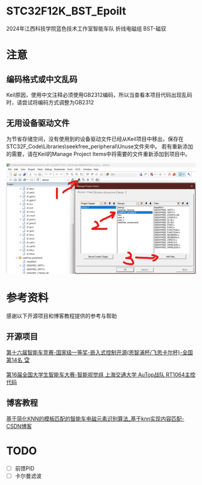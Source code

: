 # STC32F12K_BST_Epoilt

2024年江西科技学院蓝色技术工作室智能车队 折线电磁组 BST-磁驭

# 注意

## 编码格式或中文乱码

Keil原因，使用中文注释必须使用GB2312编码，所以当查看本项目代码出现乱码时，请尝试将编码方式调整为GB2312

## 无用设备驱动文件

为节省存储空间，没有使用到的设备驱动文件已经从Keil项目中移出，保存在STC32F_Code\Libraries\seekfree_peripheral\Unuse文件夹中。
若有重新添加的需要，请在Keil的Manage Project Items中将需要的文件重新添加到项目中。

![1716831537859](image/README/1716831537859.png)

# 参考资料

感谢以下开源项目和博客教程提供的参考与帮助

## 开源项目

[第十六届智能车竞赛-国家级一等奖-嵌入式控制开源(恩智浦杯/飞思卡尔杯)-全国第14名 🏆](https://github.com/ittuann/Enterprise_E)

[第16届全国大学生智能车大赛-智能视觉组 上海交通大学 AuTop战队 RT1064主控代码](https://github.com/SJTU-AuTop/RT1064-Code)

## 博客教程

[基于简化KNN的模板匹配的智能车电磁元素识别算法_基于knn实现内容匹配-CSDN博客](https://blog.csdn.net/qq_20545625/article/details/126010928)

# TODO

* [ ] 前馈PID
* [ ] 卡尔曼滤波
